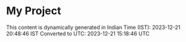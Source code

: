 # My Project

This content is dynamically generated in Indian Time (IST): 2023-12-21 20:48:46 IST
Converted to UTC: 2023-12-21 15:18:46 UTC
